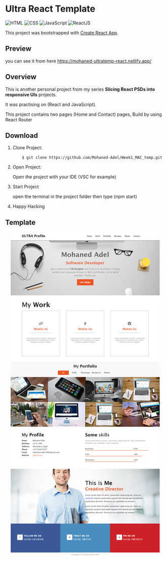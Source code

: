 # Ultra React Template

![HTML](https://img.shields.io/badge/HTML-v5-red)
![CSS](https://img.shields.io/badge/CSS-v3-blue)
![JavaScript](https://img.shields.io/badge/JavaScript-JS-yellow)
![ReactJS](https://img.shields.io/badge/React-ReactJs-blue)

This project was bootstrapped with [Create React App](https://github.com/facebook/create-react-app).

## Preview
you can see it from here https://mohaned-ultratemp-react.netlify.app/

## Overview 

This is another personal project from my series **Slicing React PSDs into responsive UIs** projects.

It was practising on (React and JavaScript).

This project contains two pages (Home and Contact) pages, Build by using React Router

## Download

1. Clone Project:
    ```
        $ git clone https://github.com/Mohaned-Adel/Week1_MAC_temp.git
    ```
2. Open Project:

    Open the project with your IDE (VSC for example)

3. Start Project

    open the terminal in the project folder then type (npm start)

4. Happy Hacking

## Template

<p align="center">
    <img src="./public/images/template.png" alt="Template Image">
</p>
